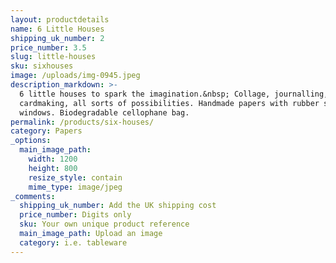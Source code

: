 ```yaml
---
layout: productdetails
name: 6 Little Houses
shipping_uk_number: 2
price_number: 3.5
slug: little-houses
sku: sixhouses
image: /uploads/img-0945.jpeg
description_markdown: >-
  6 little houses to spark the imagination.&nbsp; Collage, journalling,
  cardmaking, all sorts of possibilities. Handmade papers with rubber stamped
  windows. Biodegradable cellophane bag.
permalink: /products/six-houses/
category: Papers
_options:
  main_image_path:
    width: 1200
    height: 800
    resize_style: contain
    mime_type: image/jpeg
_comments:
  shipping_uk_number: Add the UK shipping cost
  price_number: Digits only
  sku: Your own unique product reference
  main_image_path: Upload an image
  category: i.e. tableware
---
```


